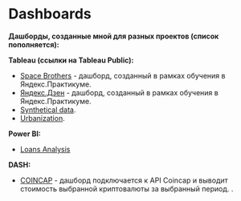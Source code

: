 # Dashboards

**Дашборды, созданные мной для разных проектов (список пополняется):**

**Tableau (ссылки на Tableau Public):**
- [Space Brothers](https://public.tableau.com/app/profile/viktor.k.4624/viz/space_brothers_16479101457910/Dashboard1?publish=yes) - дашборд, созданный в рамках обучения в Яндекс.Практикуме.
- [Яндекс.Дзен](https://public.tableau.com/app/profile/viktor.k.4624/viz/zen_project_16436625392160/Dashboard1?publish=yes) - дашборд, созданный в рамках обучения в Яндекс.Практикуме.
- [Synthetical data](https://public.tableau.com/app/profile/viktor.k.4624/viz/semrush_data/Dashboard1?publish=yes).
- [Urbanization](https://public.tableau.com/app/profile/viktor.k.4624/viz/urbanization_16717458572080/Dashboard1?publish=yes).

**Power BI:**
- [Loans Analysis](dataset.pbix)

**DASH:**
- [COINCAP](coincap.py) - дашборд подключается к API Coincap и выводит стоимость выбранной криптовалюты за выбранный период.
.
